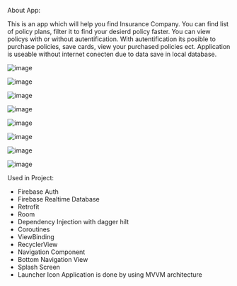 About App:

This is an app which will help you find Insurance Company.
You can find list of policy plans, filter it to find your desierd policy faster.
You can view policys with or without autentification. 
With autentification its posible to purchase policies, save cards, view your purchased policies ect.
Application is useable without internet conecten due to data save in local database.

![image](https://user-images.githubusercontent.com/107510454/200231007-08605a20-a69d-4ba5-ab3e-b9603288fa55.png)


![image](https://user-images.githubusercontent.com/107510454/200231031-28f40d38-0986-41b2-b852-aaffa83865d5.png)


![image](https://user-images.githubusercontent.com/107510454/200231056-7be09b76-9dd2-4a77-9496-2330fd513891.png)


![image](https://user-images.githubusercontent.com/107510454/200231081-8d94c272-32ac-4120-8af0-4cbd9579312a.png)


![image](https://user-images.githubusercontent.com/107510454/200231142-d75a10bc-ede4-4c9a-8200-9f651d441d33.png)


![image](https://user-images.githubusercontent.com/107510454/200231172-e3d3097b-ade7-4ff7-a415-fe2cb990c269.png)


![image](https://user-images.githubusercontent.com/107510454/200231245-e0f2a521-3b86-460f-b632-941f2fdb9cdc.png)


![image](https://user-images.githubusercontent.com/107510454/200231341-663c47ab-9004-44c7-86ed-d05337bc388a.png)



Used in Project:

- Firebase Auth
- Firebase Realtime Database
- Retrofit
- Room
- Dependency Injection with dagger hilt
- Coroutines
- ViewBinding
- RecyclerView
- Navigation Component
- Bottom Navigation View
- Splash Screen
- Launcher Icon
Application is done by using MVVM architecture
